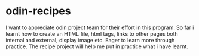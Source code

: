 # odin-recipes
I want to appreciate odin project team for their effort in this program. So far i learnt how to create  an HTML file, html tags, links to other pages both internal and external, display image etc. Eager to learn more through practice. The recipe project will help me put in practice what i have learnt.